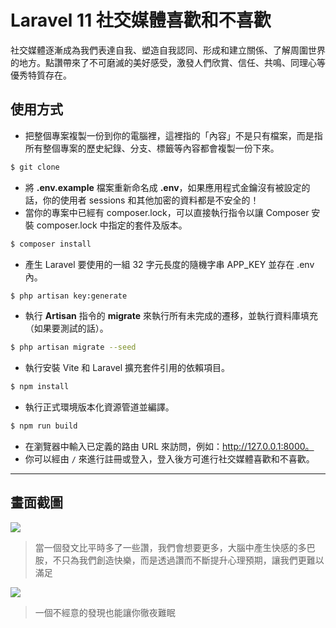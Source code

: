 # Laravel 11 社交媒體喜歡和不喜歡

社交媒體逐漸成為我們表達自我、塑造自我認同、形成和建立關係、了解周圍世界的地方。點讚帶來了不可磨滅的美好感受，激發人們欣賞、信任、共鳴、同理心等優秀特質存在。

## 使用方式
- 把整個專案複製一份到你的電腦裡，這裡指的「內容」不是只有檔案，而是指所有整個專案的歷史紀錄、分支、標籤等內容都會複製一份下來。
```sh
$ git clone
```
- 將 __.env.example__ 檔案重新命名成 __.env__，如果應用程式金鑰沒有被設定的話，你的使用者 sessions 和其他加密的資料都是不安全的！
- 當你的專案中已經有 composer.lock，可以直接執行指令以讓 Composer 安裝 composer.lock 中指定的套件及版本。
```sh
$ composer install
```
- 產生 Laravel 要使用的一組 32 字元長度的隨機字串 APP_KEY 並存在 .env 內。
```sh
$ php artisan key:generate
```
- 執行 __Artisan__ 指令的 __migrate__ 來執行所有未完成的遷移，並執行資料庫填充（如果要測試的話）。
```sh
$ php artisan migrate --seed
```
- 執行安裝 Vite 和 Laravel 擴充套件引用的依賴項目。
```sh
$ npm install
```
- 執行正式環境版本化資源管道並編譯。
```sh
$ npm run build
```
- 在瀏覽器中輸入已定義的路由 URL 來訪問，例如：http://127.0.0.1:8000。
- 你可以經由 `/` 來進行註冊或登入，登入後方可進行社交媒體喜歡和不喜歡。

----

## 畫面截圖
![](https://i.imgur.com/MvrITac.png)
> 當一個發文比平時多了一些讚，我們會想要更多，大腦中產生快感的多巴胺，不只為我們創造快樂，而是透過讚而不斷提升心理預期，讓我們更難以滿足

![](https://i.imgur.com/MCUXjmu.png)
> 一個不經意的發現也能讓你徹夜難眠
